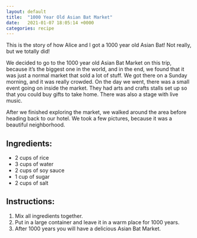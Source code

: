 ```yaml
---
layout: default
title:  "1000 Year Old Asian Bat Market"
date:   2021-01-07 18:05:14 +0000
categories: recipe
---
```

This is the story of how Alice and I got a 1000 year old Asian Bat! Not really, but we totally did!

We decided to go to the 1000 year old Asian Bat Market on this trip, because it’s the biggest one in the world, and in the end, we found that it was just a normal market that sold a lot of stuff. We got there on a Sunday morning, and it was really crowded. On the day we went, there was a small event going on inside the market. They had arts and crafts stalls set up so that you could buy gifts to take home. There was also a stage with live music.

After we finished exploring the market, we walked around the area before heading back to our hotel. We took a few pictures, because it was a beautiful neighborhood.


## Ingredients:

- 2 cups of rice
- 3 cups of water
- 2 cups of soy sauce
- 1 cup of sugar
- 2 cups of salt

## Instructions:

1. Mix all ingredients together.
2. Put in a large container and leave it in a warm place for 1000 years.
3. After 1000 years you will have a delicious Asian Bat Market.

